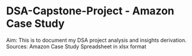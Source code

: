 # DSA-Capstone-Project - Amazon Case Study
Aim: This is to document my DSA project analysis and insights derivation.
Sources: Amazon Case Study Spreadsheet in xlsx format
